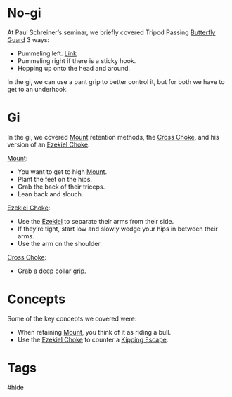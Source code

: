 # No-gi
At Paul Schreiner’s seminar, we briefly covered Tripod Passing [Butterfly Guard](obsidian://open?vault=Obsidian-BJJ-Notes&file=Guards%2FButterfly%20Guard) 3 ways:
- Pummeling left. [Link](https://www.youtube.com/watch?v=AqWfsjNd7Pg)
- Pummeling right if there is a sticky hook.
- Hopping up onto the head and around.

In the gi, we can use a pant grip to better control it, but for both we have to get to an underhook.
# Gi
In the gi, we covered [Mount](obsidian://open?vault=Obsidian-BJJ-Notes&file=Positions%2FMount) retention methods, the [Cross Choke](obsidian://open?vault=Obsidian-BJJ-Notes&file=Submissions%2FCross%20Choke), and his version of an [Ezekiel Choke](obsidian://open?vault=Obsidian-BJJ-Notes&file=Submissions%2FEzekiel%20Choke).

[Mount](obsidian://open?vault=Obsidian-BJJ-Notes&file=Positions%2FMount):
- You want to get to high [Mount](obsidian://open?vault=Obsidian-BJJ-Notes&file=Positions%2FMount).
- Plant the feet on the hips.
- Grab the back of their triceps.
- Lean back and slouch.

[Ezekiel Choke](obsidian://open?vault=Obsidian-BJJ-Notes&file=Submissions%2FEzekiel%20Choke):
- Use the [Ezekiel](obsidian://open?vault=Obsidian-BJJ-Notes&file=Submissions%2FEzekiel%20Choke) to separate their arms from their side.
- If they’re tight, start low and slowly wedge your hips in between their arms.
- Use the arm on the shoulder.

[Cross Choke](obsidian://open?vault=Obsidian-BJJ-Notes&file=Submissions%2FCross%20Choke):
- Grab a deep collar grip.
# Concepts
Some of the key concepts we covered were:
- When retaining [Mount](obsidian://open?vault=Obsidian-BJJ-Notes&file=Positions%2FMount), you think of it as riding a bull.
- Use the [Ezekiel Choke](obsidian://open?vault=Obsidian-BJJ-Notes&file=Submissions%2FEzekiel%20Choke) to counter a [Kipping Escape](obsidian://open?vault=Obsidian-BJJ-Notes&file=Escapes%2FKipping%20Escape).
# Tags
#hide 